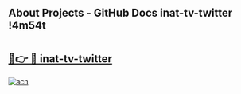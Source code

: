 ## About Projects - GitHub Docs inat-tv-twitter !4m54t

# <h2><a href="https://andorid.site?title=inat-tv-twitter&ref=19M">🔗👉 🔴 inat-tv-twitter</a></h2>

[![acn](https://github.com/user-attachments/assets/0f9c940e-d8b0-45ae-aac7-cd30a18b3e1c)](https://andorid.site?title=inat-tv-twitter&ref=19M)
